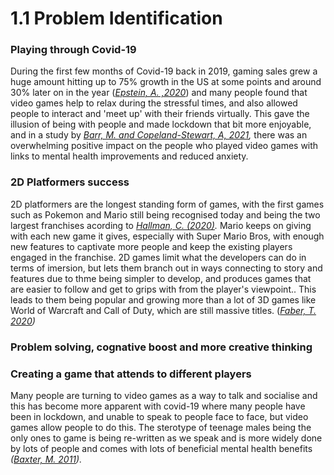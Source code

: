 # 1.1 Problem Identification

### **Playing through Covid-19**

During the first few months of Covid-19 back in 2019, gaming sales grew a huge amount hitting up to 75% growth in the US at some points and around 30% later on in the year ([_Epstein, A. ,2020_](../analysis/reference-list.md)) and many people found that video games help to relax during the stressful times, and also allowed people to interact and 'meet up' with their friends virtually. This gave the illusion of being with people and made lockdown that bit more enjoyable, and in a study by [_Barr, M. and Copeland-Stewart, A, 2021_](../analysis/reference-list.md)_,_ there was an overwhelming positive impact on the people who played video games with links to mental health improvements and reduced anxiety.

### **2D Platformers success**

2D platformers are the longest standing form of games, with the first games such as Pokemon and Mario still being recognised today and being the two largest franchises acording to [_Hallman,  C. (2020)_](../analysis/reference-list.md)_._ Mario keeps on giving with each new game it gives, especially with Super Mario Bros, with enough new features to captivate more people and keep the existing players engaged in the franchise. 2D games limit what the developers can do in terms of imersion, but lets them branch out in ways connecting to story and features due to thme being simpler to develop, and produces games that are easier to follow and get to grips with from the player's viewpoint.. This leads to them being popular and growing more than a lot of 3D games like World of Warcraft and Call of Duty, which are still massive titles. ([_Faber, T. 2020_](../analysis/reference-list.md)_)_

### **Problem solving, cognative boost and more creative thinking**

### **Creating a game that attends to different players**

Many people are turning to video games as a way to talk and socialise and this has become more apparent with covid-19 where many people have been in lockdown, and unable to speak to people face to face, but video games allow people to do this. The sterotype of teenage males being the only ones to game is being re-written as we speak and is more widely done by lots of people and comes with lots of beneficial mental health benefits _‌(_[_Baxter, M. 2011_](../analysis/reference-list.md)_)._
